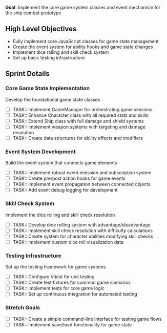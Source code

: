 **Goal**: Implement the core game system classes and event mechanism for the ship combat prototype

## High Level Objectives

- Fully implement core JavaScript classes for game state management
- Create the event system for ability hooks and game state changes
- Implement dice rolling and skill check system
- Set up basic testing infrastructure

## Sprint Details

### Core Game State Implementation

Develop the foundational game state classes

- [ ] TASK:: Implement GameManager for orchestrating game sessions
- [ ] TASK:: Enhance Character class with all required stats and skills
- [ ] TASK:: Extend Ship class with full damage and shield systems
- [ ] TASK:: Implement weapon systems with targeting and damage resolution
- [ ] TASK:: Create data structures for ability effects and modifiers

### Event System Development

Build the event system that connects game elements

- [ ] TASK:: Implement robust event emission and subscription system
- [ ] TASK:: Create pre/post action hooks for game events
- [ ] TASK:: Implement event propagation between connected objects
- [ ] TASK:: Add event debug logging for development

### Skill Check System

Implement the dice rolling and skill check resolution

- [ ] TASK:: Develop dice rolling system with advantage/disadvantage
- [ ] TASK:: Implement skill check resolution with difficulty calculations
- [ ] TASK:: Create system for character abilities modifying skill checks
- [ ] TASK:: Implement custom dice roll visualization data

### Testing Infrastructure

Set up the testing framework for game systems

- [ ] TASK:: Configure Vitest for unit testing
- [ ] TASK:: Create test fixtures for common game scenarios
- [ ] TASK:: Implement tests for core game logic
- [ ] TASK:: Set up continuous integration for automated testing

### Stretch Goals

- [ ] TASK:: Create a simple command-line interface for testing game flows
- [ ] TASK:: Implement save/load functionality for game state